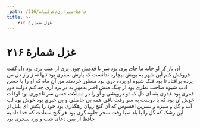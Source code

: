 ```yaml
---
_path: /حافظ-شیرازی/غزلیات/216
title: >-
    غزل شمارهٔ ۲۱۶
---
```

# غزل شمارهٔ ۲۱۶

آن یار کز او خانه ما جای پری بود
سر تا قدمش چون پری از عیب بری بود
دل گفت فروکش کنم این شهر به بویش
بیچاره ندانست که یارش سفری بود
تنها نه ز راز دل من پرده برافتاد
تا بود فلک شیوه او پرده دری بود
منظور خردمند من آن ماه که او را
با حسن ادب شیوه صاحب نظری بود
از چنگ منش اختر بدمهر به در برد
آری چه کنم دولت دور قمری بود
عذری بنه ای دل که تو درویشی و او را
در مملکت حسن سر تاجوری بود
اوقات خوش آن بود که با دوست به سر رفت
باقی همه بی حاصلی و بی خبری بود
خوش بود لب آب و گل و سبزه و نسرین
افسوس که آن گنج روان رهگذری بود
خود را بکش ای بلبل از این رشک که گل را
با باد صبا وقت سحر جلوه گری بود
هر گنج سعادت که خدا داد به حافظ
از یمن دعای شب و ورد سحری بود
